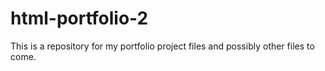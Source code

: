 # html-portfolio-2
This is a repository for my portfolio project files and possibly other files to come.
